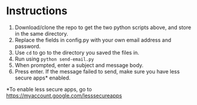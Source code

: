 # Instructions

1. Download/clone the repo to get the two python scripts above, and store in the same directory.
2. Replace the fields in config.py with your own email address and password.
3. Use `cd` to go to the directory you saved the files in.
4. Run using `python send-email.py`
5. When prompted, enter a subject and message body.
6. Press enter. If the message failed to send, make sure you have less secure apps* enabled.

*To enable less secure apps, go to https://myaccount.google.com/lesssecureapps

